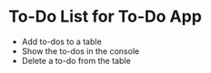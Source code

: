 # To-Do List for To-Do App

- Add to-dos to a table
- Show the to-dos in the console
- Delete a to-do from the table
